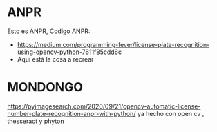 # ANPR
Esto es ANPR, Codigo ANPR:
  - https://medium.com/programming-fever/license-plate-recognition-using-opencv-python-7611f85cdd6c
  - Aquí está la cosa a recrear
# MONDONGO
https://pyimagesearch.com/2020/09/21/opencv-automatic-license-number-plate-recognition-anpr-with-python/ ya hecho con open cv , thesseract y phyton
